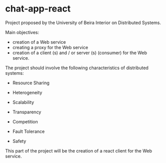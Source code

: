 # chat-app-react
Project proposed by the University of Beira Interior on Distributed Systems.

Main objectives:
- creation of a Web service
- creating a proxy for the Web service
- creation of a client (s) and / or server (s) (consumer) for the Web service.

The project should involve the following characteristics of distributed systems:
- Resource Sharing
- Heterogeneity

- Scalability
- Transparency
- Competition
- Fault Tolerance
- Safety

This part of the project will be the creation of a react client for the Web service.
